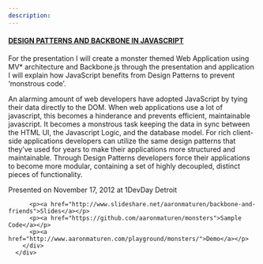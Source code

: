 ```yaml
---
description:
---
```


<div class="row">
	<div class="span12">
	  <div class="row">
			<div class="span12">
				<h4><strong><a href="#">DESIGN PATTERNS AND BACKBONE IN JAVASCRIPT</a></strong></h4>
	      <p>
					For the presentation I will create a monster themed Web Application using MV* architecture and Backbone.js through the presentation and application I will explain how JavaScript benefits from Design Patterns to prevent ‘monstrous code’.
	      </p>
	      <p>
	      	An alarming amount of web developers have adopted JavaScript by tying their data directly to the DOM. When web applications use a lot of javascript, this becomes a hinderance and prevents efficient, maintainable javascript. It becomes a monstrous task keeping the data in sync between the HTML UI, the Javascript Logic, and the database model. For rich client-side applications developers can utilize the same design patterns that they’ve used for years to make their applications more structured and maintainable. Through Design Patterns developers force their applications to become more modular, containing a set of highly decoupled, distinct pieces of functionality.</p><p>Presented on November 17, 2012 at 1DevDay Detroit</p>

	      <p><a href="http://www.slideshare.net/aaronmaturen/backbone-and-friends">Slides</a></p>
	      <p><a href="https://github.com/aaronmaturen/monsters">Sample Code</a></p>
	      <p><a href="http://www.aaronmaturen.com/playground/monsters/">Demo</a></p>
	    </div>
	  </div>
  </div>
</div>
